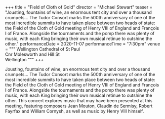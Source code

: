 +++
title = "Field of Cloth of Gold"
director = "Michael Stewart"
teaser = "Jousting, fountains of wine, an enormous tent city and over a thousand crumpets… The Tudor Consort marks the 500th anniversary of one of the most incredible summits to have taken place between two heads of state: the Field of the Cloth of Gold meeting of Henry VIII of England and François I of France. Alongside the tournaments and the pomp there was plenty of music, with each King bringing their own musical retinue to outshine the other."
performanceDate = 2020-11-07
performanceTime = "7:30pm"
venue = """
Wellington Cathedral of St Paul  
Cnr Molesworth and Hill St  
Wellington
"""
+++

Jousting, fountains of wine, an enormous tent city and over a thousand crumpets… The Tudor Consort marks the 500th anniversary of one of the most incredible summits to have taken place between two heads of state: the Field of the Cloth of Gold meeting of Henry VIII of England and François I of France. Alongside the tournaments and the pomp there was plenty of music, with each King bringing their own musical retinue to outshine the other. This concert explores music that may have been presented at this meeting, featuring composers Jean Mouton, Claudin de Sermisy, Robert Fayrfax and William Cornysh, as well as music by Henry VIII himself.
